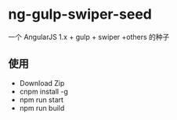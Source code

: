 # ng-gulp-swiper-seed
一个 AngularJS 1.x + gulp + swiper +others 的种子


## 使用

 - Download Zip
 - cnpm install -g
 - npm run start
 - npm run build